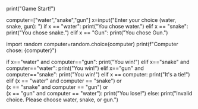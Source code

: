 print("Game Start!")

computer=["water","snake","gun"]
x=input("Enter your choice (water, snake, gun): ")
if x == "water":
    print("You chose water.")
elif x == "snake":
    print("You chose snake.")
elif x == "Gun":
    print("You chose Gun.")

import random
computer=random.choice(computer)
print(f"Computer chose: {computer}")


if x=="water" and computer=="gun":
    print("You win!")
elif x=="snake" and computer=="water":
    print("You win!")
elif x=="gun" and computer=="snake":
    print("You win!")
elif x == computer:
    print("It's a tie!")
elif (x == "water" and computer == "snake") or \
     (x == "snake" and computer == "gun") or \
     (x == "gun" and computer == "water"):
    print("You lose!")
else:
    print("Invalid choice. Please choose water, snake, or gun.")
